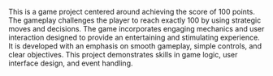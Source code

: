 
This is a game project centered around achieving the score of 100 points. The gameplay challenges the player to reach exactly 100 by using strategic moves and decisions. The game incorporates engaging mechanics and user interaction designed to provide an entertaining and stimulating experience. It is developed with an emphasis on smooth gameplay, simple controls, and clear objectives. This project demonstrates skills in game logic, user interface design, and event handling.

